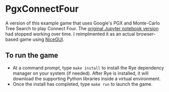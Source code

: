 # PgxConnectFour

A version of this example game that uses Google's PGX and Monte-Carlo Tree Search to play Connect Four. The [original Jupyter notebook version](https://colab.research.google.com/github/sotetsuk/pgx/blob/main/colab/mcts_connect_four.ipynb#scrollTo=aPYOMRQZamsk) had stopped working over time. I reimplmented it as an actual browser-based game using [NiceGUI](https://nicegui.io/). 

## To run the game
* At a command prompt, type `make install` to install the Rye dependency manager on your system (if needed). After Rye is installed, it will download the supporting Python libraries inside a virtual environment.
* Once the install has completed, type `make run` to launch the game.
